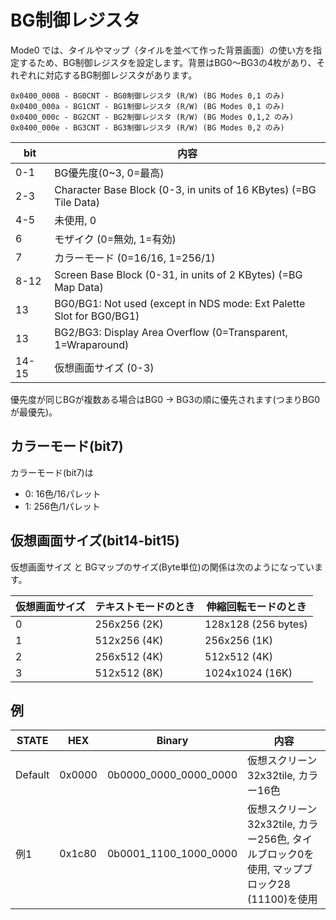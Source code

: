 # BG制御レジスタ

Mode0 では、タイルやマップ（タイルを並べて作った背景画面）の使い方を指定するため、BG制御レジスタを設定します。背景はBG0～BG3の4枚があり、それぞれに対応するBG制御レジスタがあります。

```
0x0400_0008 - BG0CNT - BG0制御レジスタ (R/W) (BG Modes 0,1 のみ)
0x0400_000a - BG1CNT - BG1制御レジスタ (R/W) (BG Modes 0,1 のみ)
0x0400_000c - BG2CNT - BG2制御レジスタ (R/W) (BG Modes 0,1,2 のみ)
0x0400_000e - BG3CNT - BG3制御レジスタ (R/W) (BG Modes 0,2 のみ)
```

 bit | 内容
---- | ----
0-1 | BG優先度(0~3, 0=最高)
2-3 | Character Base Block  (0-3, in units of 16 KBytes) (=BG Tile Data)
4-5   | 未使用, 0
6     | モザイク                (0=無効, 1=有効)
7     | カラーモード       (0=16/16, 1=256/1)
8-12  | Screen Base Block     (0-31, in units of 2 KBytes) (=BG Map Data)
13    | BG0/BG1: Not used (except in NDS mode: Ext Palette Slot for BG0/BG1)
13    | BG2/BG3: Display Area Overflow (0=Transparent, 1=Wraparound)
14-15 | 仮想画面サイズ (0-3)

優先度が同じBGが複数ある場合はBG0 -> BG3の順に優先されます(つまりBG0が最優先)。

## カラーモード(bit7)

カラーモード(bit7)は

- 0: 16色/16パレット
- 1: 256色/1パレット

## 仮想画面サイズ(bit14-bit15)

仮想画面サイズ と BGマップのサイズ(Byte単位)の関係は次のようになっています。

 仮想画面サイズ | テキストモードのとき | 伸縮回転モードのとき
---- | ---- | ---- 
0 | 256x256 (2K) | 128x128   (256 bytes)
1 | 512x256 (4K) | 256x256   (1K)
2 | 256x512 (4K) | 512x512   (4K)
3 | 512x512 (8K) | 1024x1024 (16K)

## 例

 STATE | HEX | Binary | 内容 
---- | ---- | ---- | ---- 
Default | 0x0000 | 0b0000_0000_0000_0000 | 仮想スクリーン32x32tile, カラー16色
例1 | 0x1c80 | 0b0001_1100_1000_0000 | 仮想スクリーン32x32tile, カラー256色, タイルブロック0を使用, マップブロック28 (11100)を使用

